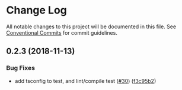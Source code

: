 # Change Log

All notable changes to this project will be documented in this file.
See [Conventional Commits](https://conventionalcommits.org) for commit guidelines.

## 0.2.3 (2018-11-13)


### Bug Fixes

* add tsconfig to test, and lint/compile test ([#30](https://github.com/forcedotcom/sfdx-dev-packages/issues/30)) ([f3c95b2](https://github.com/forcedotcom/sfdx-dev-packages/commit/f3c95b2))
